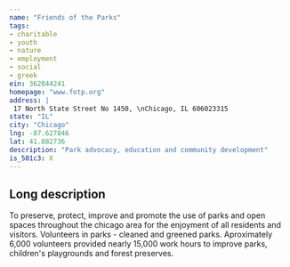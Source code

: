 ```yaml
---
name: "Friends of the Parks"
tags:
- charitable
- youth
- nature
- employment
- social
- greek
ein: 362844241
homepage: "www.fotp.org"
address: |
 17 North State Street No 1450, \nChicago, IL 606023315
state: "IL"
city: "Chicago"
lng: -87.627846
lat: 41.882736
description: "Park advocacy, education and community development"
is_501c3: X
---
```


## Long description

To preserve, protect, improve and promote the use of parks and open spaces throughout the chicago area for the enjoyment of all residents and visitors. Volunteers in parks - cleaned and greened parks. Aproximately 6,000 volunteers provided nearly 15,000 work hours to improve parks, children's playgrounds and forest preserves. 
